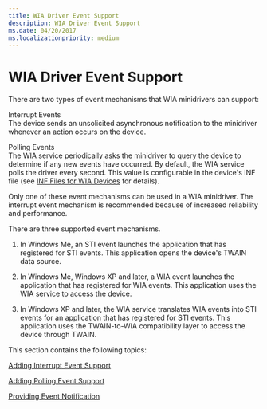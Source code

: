 ```yaml
---
title: WIA Driver Event Support
description: WIA Driver Event Support
ms.date: 04/20/2017
ms.localizationpriority: medium
---
```


# WIA Driver Event Support





There are two types of event mechanisms that WIA minidrivers can support:

<a href="" id="interrupt-events"></a>Interrupt Events  
The device sends an unsolicited asynchronous notification to the minidriver whenever an action occurs on the device.

<a href="" id="polling-events"></a>Polling Events  
The WIA service periodically asks the minidriver to query the device to determine if any new events have occurred. By default, the WIA service polls the driver every second. This value is configurable in the device's INF file (see [INF Files for WIA Devices](inf-files-for-wia-devices.md) for details).

Only one of these event mechanisms can be used in a WIA minidriver. The interrupt event mechanism is recommended because of increased reliability and performance.

There are three supported event mechanisms.

1.  In Windows Me, an STI event launches the application that has registered for STI events. This application opens the device's TWAIN data source.

2.  In Windows Me, Windows XP and later, a WIA event launches the application that has registered for WIA events. This application uses the WIA service to access the device.

3.  In Windows XP and later, the WIA service translates WIA events into STI events for an application that has registered for STI events. This application uses the TWAIN-to-WIA compatibility layer to access the device through TWAIN.

This section contains the following topics:

[Adding Interrupt Event Support](adding-interrupt-event-support.md)

[Adding Polling Event Support](adding-polling-event-support.md)

[Providing Event Notification](providing-event-notification.md)

 

 




